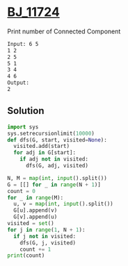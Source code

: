 # [BJ_11724](https://acmicpc.net/problem/11724)

Print number of Connected Component

```txt
Input: 6 5
1 2
2 5
5 1
3 4
4 6
Output:
2
```

## Solution

```py
import sys
sys.setrecursionlimit(10000)
def dfs(G, start, visited=None):
  visited.add(start)
  for adj in G[start]:
    if adj not in visited:
      dfs(G, adj, visited)

N, M = map(int, input().split())
G = [[] for _ in range(N + 1)]
count = 0
for _ in range(M):
  u, v = map(int, input().split())
  G[u].append(v)
  G[v].append(u)
visited = set()
for j in range(1, N + 1):
  if j not in visited:
    dfs(G, j, visited)
    count += 1
print(count)
```
